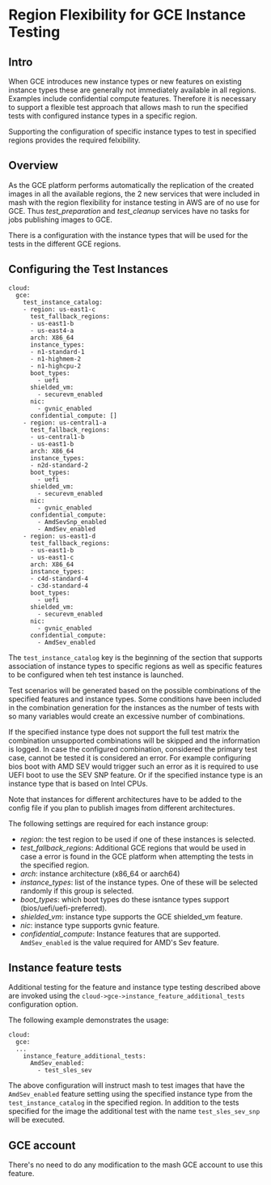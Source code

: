 
# Region Flexibility for GCE Instance Testing

## Intro
When GCE introduces new instance types or new features on existing instance
types these are generally not immediately available in all regions. Examples
include confidential compute features.
Therefore it is necessary to support a flexible test approach that allows mash
to run the specified tests with configured instance types in a specific region.

Supporting the configuration of specific instance types to test in specified
regions provides the required felxibility.

## Overview

As the GCE platform performs automatically the replication of the created
images in all the available regions, the 2 new services that were included in
mash with the region flexibility for instance testing in AWS are of no use for
GCE. Thus *test_preparation* and *test_cleanup* services have no tasks for jobs
publishing images to GCE.

There is a configuration with the instance types that will be used for the
tests in the different GCE regions.

## Configuring the Test Instances

```
cloud:
  gce:
    test_instance_catalog:
    - region: us-east1-c
      test_fallback_regions:
      - us-east1-b
      - us-east4-a
      arch: X86_64
      instance_types:
      - n1-standard-1
      - n1-highmem-2
      - n1-highcpu-2
      boot_types:
        - uefi
      shielded_vm:
        - securevm_enabled
      nic:
        - gvnic_enabled
      confidential_compute: []
    - region: us-central1-a
      test_fallback_regions:
      - us-central1-b
      - us-east1-b
      arch: X86_64
      instance_types:
      - n2d-standard-2
      boot_types:
        - uefi
      shielded_vm:
        - securevm_enabled
      nic:
        - gvnic_enabled
      confidential_compute:
        - AmdSevSnp_enabled
        - AmdSev_enabled
    - region: us-east1-d
      test_fallback_regions:
      - us-east1-b
      - us-east1-c
      arch: X86_64
      instance_types:
      - c4d-standard-4
      - c3d-standard-4
      boot_types:
        - uefi
      shielded_vm:
        - securevm_enabled
      nic:
        - gvnic_enabled
      confidential_compute:
        - AmdSev_enabled
```

The `test_instance_catalog` key is the beginning of the section that supports
association of instance types to specific regions as well as specific
features to be configured when teh test instance is launched.

Test scenarios will be generated based on the possible combinations of the
specified features and instance types. Some conditions have been included in
the combination generation for the instances as the number of tests with so
many variables would create an excessive number of combinations.

If the specified instance type does not support the full test matrix
the combination unsupported combinations will be skipped and the
information is logged. In case the configured combination, considered
the primary test case, cannot be tested it is considered an error. For
example configuring bios boot with AMD SEV would trigger such an error as
it is required to use UEFI boot to use the SEV SNP feature. Or if the specified
instance type is an instance type that is based on Intel CPUs.

Note that instances for different architectures have to be added to the
config file if you plan to publish images from different architectures.

The following settings are required for each instance group:
 - *region*: the test region to be used if one of these instances is
 selected.
 - *test_fallback_regions*: Additional GCE regions that would be used in case
 a error is found in the GCE platform when attempting the tests in the
 specified region.
 - *arch*: instance architecture (x86_64 or aarch64)
 - *instance_types*: list of the instance types. One of these will be selected
 randomly if this group is selected.
 - *boot_types*: which boot types do these isntance types support
 (bios/uefi/uefi-preferred).
 - *shielded_vm*: instance type supports the GCE shielded_vm feature.
 - *nic*: instance type supports gvnic feature.
 - *confidential_compute*: Instance features that are supported.
  `AmdSev_enabled` is the value required for AMD's Sev feature.


## Instance feature tests

Additional testing for the feature and instance type testing described above
are invoked using the `cloud->gce->instance_feature_additional_tests`
configuration option.

The following example demonstrates the usage:

```
cloud:
  gce:
  ...
    instance_feature_additional_tests:
      AmdSev_enabled:
        - test_sles_sev
```

The above configuration will instruct mash to test images that have the
`AmdSev_enabled` feature setting using the specified instance type from
the `test_instance_catalog` in the specified region. In addition to the
tests specified for the image the additional test with the name
`test_sles_sev_snp` will be executed.

## GCE account

There's no need to do any modification to the mash GCE account to use this
feature.